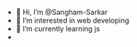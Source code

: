 - 👋 Hi, I’m @Sangham-Sarkar
- 👀 I’m interested in web developing
- 🌱 I’m currently learning js
- 

<!---
Sangham-Sarkar/Sangham-Sarkar is a ✨ special ✨ repository because its `README.md` (this file) appears on your GitHub profile.
You can click the Preview link to take a look at your changes.
--->
